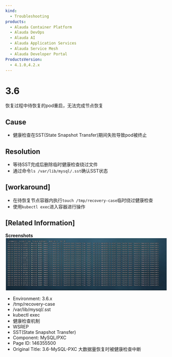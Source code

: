 ```yaml
---
kind:
  - Troubleshooting
products:
  - Alauda Container Platform
  - Alauda DevOps
  - Alauda AI
  - Alauda Application Services
  - Alauda Service Mesh
  - Alauda Developer Portal
ProductsVersion:
  - 4.1.0,4.2.x
---
```

<!-- A type of document that involves encountering a fault, diagnosing it, performing root cause analysis, and providing solutions. -->

# 3.6

恢复过程中待恢复的pod重启，无法完成节点恢复

## Cause
- 健康检查在SST(State Snapshot Transfer)期间失败导致pod被终止

## Resolution
- 等待SST完成后删除临时健康检查绕过文件
- 通过命令`ls /var/lib/mysql/.sst`确认SST状态

## [workaround]
- 在待恢复节点容器内执行`touch /tmp/recovery-case`临时绕过健康检查
- 使用`kubectl exec`进入容器进行操作

## [Related Information]
**Screenshots**
![](assets/3-6-mysql-pxc-da-shu-ju-liang-hui-fu-shi-bei-jian-kang-jian-cha-zhong-duan/image2023-3-22_17-3-14.png)
- Environment: 3.6.x
- /tmp/recovery-case
- /var/lib/mysql/.sst
- kubectl exec
- 健康检查机制
- WSREP
- SST(State Snapshot Transfer)
- Component: MySQL/PXC
- Page ID: 146355500
- Original Title: 3.6-MySQL-PXC 大数据量恢复时被健康检查中断
